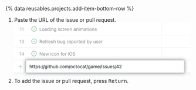 {% data reusables.projects.add-item-bottom-row %}
1. Paste the URL of the issue or pull request.
  ![Screenshot showing pasting an issue URL to add it to the project](/assets/images/help/projects-v2/paste-url-to-add.png)
3. To add the issue or pull request, press <kbd>Return</kbd>.